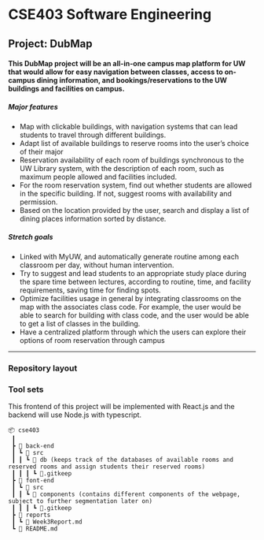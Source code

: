 # CSE403 Software Engineering

## Project: DubMap

#### This DubMap project will be an all-in-one campus map platform for UW that would allow for easy navigation between classes, access to on-campus dining information, and bookings/reservations to the UW buildings and facilities on campus.

##### Major features

- Map with clickable buildings, with navigation systems that can lead students to travel through different buildings.
- Adapt list of available buildings to reserve rooms into the user’s choice of their major
- Reservation availability of each room of buildings synchronous to the UW Library system, with the description of each room, such as maximum people allowed and facilities included.
- For the room reservation system, find out whether students are allowed in the specific building. If not, suggest rooms with availability and permission.
- Based on the location provided by the user, search and display a list of dining places information sorted by distance.

##### Stretch goals

- Linked with MyUW, and automatically generate routine among each classroom per day, without human intervention.
- Try to suggest and lead students to an appropriate study place during the spare time between lectures, according to routine, time, and facility requirements, saving time for finding spots.
- Optimize facilities usage in general by integrating classrooms on the map with the
associates class code. For example, the user would be able to search for building with
class code, and the user would be able to get a list of classes in the building.
- Have a centralized platform through which the users can explore their options of room reservation through campus



---

### Repository layout

### Tool sets
This frontend of this project will be implemented with React.js and the backend will use Node.js with typescript.

```
📦 cse403
 ┃
 ┣ 📂 back-end
 ┃ ┗ 📂 src
 ┃ ┃ ┗ 📂 db (keeps track of the databases of available rooms and reserved rooms and assign students their reserved rooms)
 ┃ ┃ ┃ ┗ 📜.gitkeep
 ┣ 📂 font-end
 ┃ ┗ 📂 src
 ┃ ┃ ┗ 📂 components (contains different components of the webpage, subject to further segmentation later on)
 ┃ ┃ ┃ ┗ 📜.gitkeep
 ┣ 📂 reports
 ┃ ┗ 📜 Week3Report.md
 ┗ 📜 README.md
```
